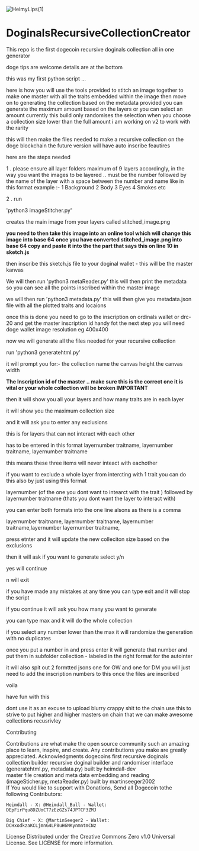 


![HeimyLips(1)](https://github.com/H3imdall-dev/DoginalsRecursiveCollectionCreator/assets/159389938/c7b8b1d5-36fa-43d9-888c-e0c97ba5cf84)








# DoginalsRecursiveCollectionCreator
This repo is  the first dogecoin recursive doginals collection all in one  generator

doge tips are welcome details are at the bottom

this was my first python script ...

here is how you will use the tools provided to stitch an image together to make one master with all the traits embedded within the image
then move on to generating the collection based on the metadata provided
you can generate the maximum amount based on the layers or you can select an amount 
currently this build only randomises the selection when you choose a collection size lower than the full amount
i am working on v2 to work with the rarity 

this will then make the files needed to make a recursive collection on the doge blockchain
the future version will have auto inscribe feautires

here are the steps needed 

1 . please ensure all layer folders maximum of 9 layers accordingly, in the way you want the images to be layered ..
    must be the number followed by the name of the layer with a space between the number and name like in this format
    example :- 1 Background
               2 Body
               3 Eyes
               4 Smokes
               etc

2 . run 

'python3 imageStitcher.py'

creates the main image from your layers called stitched_image.png

**you need to then take this image into an online tool which will change this image into base 64** 
**once you have converted stitched_image.png into base 64 copy and paste it into the the part that says this <Your Stiched Image in base64> on line 10 in sketch.js**

then inscribe this sketch.js file to your doginal wallet - this will be the master kanvas 

We will then run 'python3 metaReader.py' 
this will then print the metadata so you can see all the points inscribed within the master image 

we will then run 'python3 metadata.py'
this will then give you  metadata.json file with all the plotted traits and locaions 

once this is done you need to go to the inscription on ordinals wallet or drc-20 and get the master inscription id handy fot the next step
you will need doge wallet 
              image resolution eg 400x400

now we will generate all the files needed for your recursive collection

run 'python3 generatehtml.py'

it will prompt you for:-
the collection name 
the canvas height
the canvas width

**The Inscription id of the master .. make sure this is the correct one it is vital or your whole collection will be broken IMPORTANT**

then it will show you all your layers  and how many traits are in each layer 

it will show you the maximum collection size 

and it will ask you to enter any exclusions 

this is for layers that can not interact with each other 

has to be entered in this format layernumber traitname, layernumber traitname, layernumber traitname

this means these three items will never inteact with eachother 

if you want to exclude a whole layer from intercting with 1 trait you can do this also by just using this format

layernumber (of the one you dont want to intearct with the trait ) followed by layernumber traitname (thats you dont want the layer to interact with)

you can enter both formats into the one line alsons as there is a comma 

layernumber traitname, layernumber traitname, layernumber traitname,layernumber layernumber traitname, 

press etnter and it will update the new colleciton size based on the exclusions

then it will ask if you want to generate select y/n 

yes will continue 

n will exit 

if you have  made any mistakes at any time you can type exit and it will stop the script

if you continue it will ask you how many you want to generate 

you can type max and it will do the whole collection

if you select any number lower than the max it will randomize the generation with no duplicates

once you put a number in and press enter it will generate that number and put them in subfolder collection - labeled in the right format for the autointer 

it will also spit out 2 formtted jsons one for OW and one for DM you will just need to add the inscription numbers to this once the files are inscribed 

voila 


have fun with this 

dont use it as an excuse to upload blurry crappy shit to the chain use this to strive to put higher and higher masters on chain that we can make awesome collections recusrivley 

Contributing

Contributions are what make the open source community such an amazing place to learn, inspire, and create. Any contributions you make are greatly appreciated.
Acknowledgments
dogecoins first recursive doginals collection builder
recursive doginal builder and randomiser interface (generatehtml.py, metadata.py) built by heimdall-dev  
master file creation and meta data embedding and reading (imageSticher.py, metaReader.py) built by martinseeger2002  
If You would like to support with Donations, Send all Dogecoin tothe following Contributors:

    Heimdall - X: @Heimdall_Bull - Wallet: DEpFirPqu8DZUoCT7zEzGZs74JPTCF3ZMJ

    Big Chief - X: @MartinSeeger2 - Wallet: DCHxodkzaKCLjmnG4LP8uH6NKynmntmCNz

License
Distributed under the Creative Commons Zero v1.0 Universal License. See LICENSE for more information.
